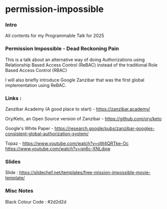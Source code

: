# permission-impossible

### Intro
All contents for my Programmable Talk for 2025 

### Permission Impossible - Dead Reckoning Pain

This is a talk about an alternative way of doing Authorizations using Relationship Based Access Control (ReBAC)
instead of the traditional Role Based Access Control (RBAC)

I will also briefly introduce Google Zanzibar that was the first global implementation using ReBAC.

### Links : 
Zanzibar Academy (A good place to start) -
https://zanzibar.academy/

Ory/Keto, an Open Source version of Zanzibar -
https://github.com/ory/keto

Google's White Paper - 
https://research.google/pubs/zanzibar-googles-consistent-global-authorization-system/

Topaz -
https://www.youtube.com/watch?v=oW4QRTke-Oc
https://www.youtube.com/watch?v=qn6c-XNLdqw

### Slides
Slide :
https://slidechef.net/templates/free-mission-impossible-movie-template/


### Misc Notes
Black Colour Code : #2d2d2d